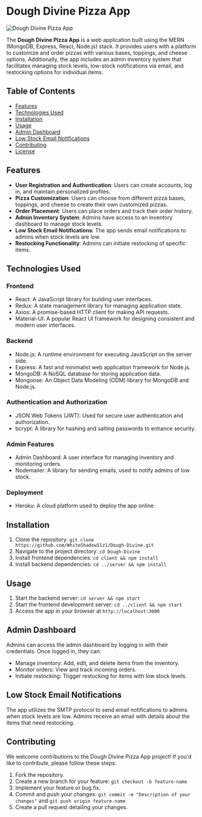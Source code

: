 # Dough Divine Pizza App

![Dough Divine Pizza App](https://github.com/WhiteShadow11z1/Dough-Divine/raw/main/client/assets/logo.png)

The **Dough Divine Pizza App** is a web application built using the MERN (MongoDB, Express, React, Node.js) stack. It provides users with a platform to customize and order pizzas with various bases, toppings, and cheese options. Additionally, the app includes an admin inventory system that facilitates managing stock levels, low-stock notifications via email, and restocking options for individual items.

## Table of Contents

- [Features](#features)
- [Technologies Used](#technologies-used)
- [Installation](#installation)
- [Usage](#usage)
- [Admin Dashboard](#admin-dashboard)
- [Low Stock Email Notifications](#low-stock-email-notifications)
- [Contributing](#contributing)
- [License](#license)

## Features

- **User Registration and Authentication**: Users can create accounts, log in, and maintain personalized profiles.
- **Pizza Customization**: Users can choose from different pizza bases, toppings, and cheese to create their own customized pizzas.
- **Order Placement**: Users can place orders and track their order history.
- **Admin Inventory System**: Admins have access to an inventory dashboard to manage stock levels.
- **Low Stock Email Notifications**: The app sends email notifications to admins when stock levels are low.
- **Restocking Functionality**: Admins can initiate restocking of specific items.

## Technologies Used

### Frontend

- React: A JavaScript library for building user interfaces.
- Redux: A state management library for managing application state.
- Axios: A promise-based HTTP client for making API requests.
- Material-UI: A popular React UI framework for designing consistent and modern user interfaces.

### Backend

- Node.js: A runtime environment for executing JavaScript on the server side.
- Express: A fast and minimalist web application framework for Node.js.
- MongoDB: A NoSQL database for storing application data.
- Mongoose: An Object Data Modeling (ODM) library for MongoDB and Node.js.

### Authentication and Authorization

- JSON Web Tokens (JWT): Used for secure user authentication and authorization.
- bcrypt: A library for hashing and salting passwords to enhance security.

### Admin Features

- Admin Dashboard: A user interface for managing inventory and monitoring orders.
- Nodemailer: A library for sending emails, used to notify admins of low stock.

### Deployment

- Heroku: A cloud platform used to deploy the app online.

## Installation

1. Clone the repository: `git clone https://github.com/WhiteShadow11z1/Dough-Divine.git`
2. Navigate to the project directory: `cd Dough-Divine`
3. Install frontend dependencies: `cd client && npm install`
4. Install backend dependencies: `cd ../server && npm install`

## Usage

1. Start the backend server: `cd server && npm start`
2. Start the frontend development server: `cd ../client && npm start`
3. Access the app in your browser at `http://localhost:3000`

## Admin Dashboard

Admins can access the admin dashboard by logging in with their credentials. Once logged in, they can:

- Manage inventory: Add, edit, and delete items from the inventory.
- Monitor orders: View and track incoming orders.
- Initiate restocking: Trigger restocking for items with low stock levels.

## Low Stock Email Notifications

The app utilizes the SMTP protocol to send email notifications to admins when stock levels are low. Admins receive an email with details about the items that need restocking.

## Contributing

We welcome contributions to the Dough Divine Pizza App project! If you'd like to contribute, please follow these steps:

1. Fork the repository.
2. Create a new branch for your feature: `git checkout -b feature-name`
3. Implement your feature or bug fix.
4. Commit and push your changes: `git commit -m "Description of your changes"` and `git push origin feature-name`
5. Create a pull request detailing your changes.
